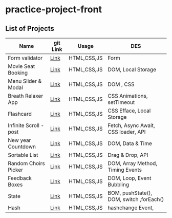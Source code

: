 # practice-project-front

## List of Projects

| Name                   | git Link                                                                                                       | Usage       | DES                                      |
| ---------------------- | -------------------------------------------------------------------------------------------------------------- | ----------- | ---------------------------------------- |
| Form validator         | [Link](https://github.com/sajjad-10/practice-project-front/tree/main/Form%20Validator)                         | HTML,CSS,JS | Form                                     |
| Movie Seat Booking     | [Link](https://github.com/sajjad-10/practice-project-front/tree/main/Movie%Seat%Booking)                       | HTML,CSS,JS | DOM, Local Storage                       |
| Menu Slider & Modal    | [Link](https://github.com/sajjad-10/practice-project-front/tree/main/Menu%20Slider%20%26%20Modal)              | HTML,CSS,JS | DOM , CSS                                |
| Breath Relaxer App     | [Link](https://github.com/sajjad-10/practice-project-front/tree/main/Breath%20Relaxer%20App)                   | HTML,CSS,JS | CSS Animations, setTimeout               |
| Flashcard              | [Link](<https://github.com/sajjad-10/practice-project-front/tree/main/Flashcard%20(memory)>)                   | HTML,CSS,JS | CSS Efface, Local Storage                |
| Infinite Scroll - post | [Link](https://github.com/sajjad-10/practice-project-front/tree/main/Infinite%20Scroll%20-%20post%20-%20fetch) | HTML,CSS,JS | Fetch, Async Await, CSS loader, API      |
| New year Countdown     | [Link](https://github.com/sajjad-10/practice-project-front/tree/main/New%20year%20Countdown)                   | HTML,CSS,JS | DOM, Data & Time                         |
| Sortable List          | [Link](https://github.com/sajjad-10/practice-project-front/tree/main/Sortable%20List)                          | HTML,CSS,JS | Drag & Drop, API                         |
| Random Choirs Picker   | [Link](https://github.com/sajjad-10/practice-project-front/tree/main/Random%20Choirs%20Picker)                 | HTML,CSS,JS | DOM, Array Method, Timing Events         |
| Feedback Boxes         | [Link](https://github.com/sajjad-10/practice-project-front/tree/main/Random%20Choirs%20Picker)                 | HTML,CSS,JS | DOM, Loop, Event Bubbling                |
| State                  | [Link](https://github.com/sajjad-10/practice-project-front/tree/main/State)                                    | HTML,CSS,JS | BOM, pushState(), DOM, switch ,forEach() |
| Hash                   | [Link](https://github.com/sajjad-10/practice-project-front/tree/main/Hash)                                     | HTML,CSS,JS |  hashchange Event, |
